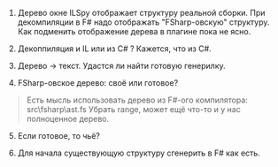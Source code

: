 1) Дерево окне ILSpy отображает структуру реальной сборки. При декомпиляции в F# надо отображать "FSharp-овскую" структуру. Как подменить отображение дерева в плагине пока не ясно.

2) Декоппиляция и IL или из C# ? Кажется, что из C#.

3) Дерево -> текст. Удастся ли найти готовую генерилку.

4) FSharp-овское дерево: своё или готовое?
> Есть мысль использовать дерево из F#-ого компилятора: src\fsharp\ast.fs Убрать range, может ещё что-то и у нас полноценное дерево.

5) Если готовое, то чьё?

6) Для начала существующую структуру сгенерить в F# как есть.